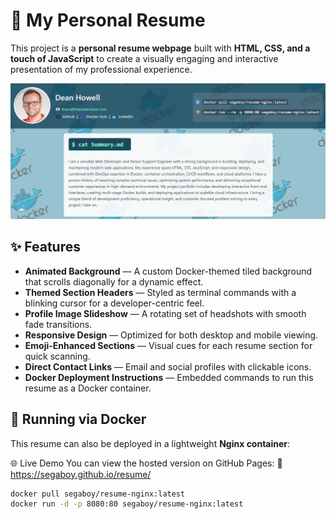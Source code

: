 # 📄 My Personal Resume

This project is a **personal resume webpage** built with **HTML, CSS, and a touch of JavaScript** to create a visually engaging and interactive presentation of my professional experience.

![Resume Website Screenshot](images/frontpage.png)

## ✨ Features

- **Animated Background** — A custom Docker-themed tiled background that scrolls diagonally for a dynamic effect.
- **Themed Section Headers** — Styled as terminal commands with a blinking cursor for a developer-centric feel.
- **Profile Image Slideshow** — A rotating set of headshots with smooth fade transitions.
- **Responsive Design** — Optimized for both desktop and mobile viewing.
- **Emoji-Enhanced Sections** — Visual cues for each resume section for quick scanning.
- **Direct Contact Links** — Email and social profiles with clickable icons.
- **Docker Deployment Instructions** — Embedded commands to run this resume as a Docker container.

## 🐳 Running via Docker

This resume can also be deployed in a lightweight **Nginx container**:

🌐 Live Demo
You can view the hosted version on GitHub Pages:
🔗 https://segaboy.github.io/resume/

```bash
docker pull segaboy/resume-nginx:latest
docker run -d -p 8080:80 segaboy/resume-nginx:latest
